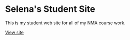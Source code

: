 # Selena's Student Site

This is my student web site for all of my NMA course work.

[View site](https://selena9090.github.io/studentsite/)
